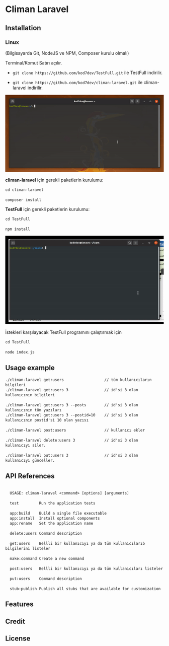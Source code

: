# Climan Laravel


## Installation

### Linux

(Bilgisayarda Git, NodeJS ve NPM, Composer kurulu olmalı)

Terminal/Komut Satırı açılır.

- `git clone https://github.com/kod7dev/TestFull.git` ile TestFull indirilir.

- `git clone https://github.com/kod7dev/climan-laravel.git` ile climan-laravel indirilir.

![Installation](readme/kurulum.gif)


**climan-laravel** için gerekli paketlerin kurulumu:

```
cd climan-laravel

composer install
```

**TestFull** için gerekli paketlerin kurulumu:

```
cd TestFull

npm install
```

![Installation](readme/paketlerin-kurulumu.gif)

İstekleri karşılayacak TestFull programını çalıştırmak için 

```
cd TestFull

node index.js
```

## Usage example

```
./climan-laravel get:users                  // tüm kullanıcıların bilgileri
./climan-laravel get:users 3                // id'si 3 olan kullanıcının bilgileri

./climan-laravel get:users 3 --posts        // id'si 3 olan kullanıcının tüm yazıları
./climan-laravel get:users 3 --postid=10    // id'si 3 olan kullanıcının postid'si 10 olan yazısı

./climan-laravel post:users                 // kullanıcı ekler

./climan-laravel delete:users 3             // id'si 3 olan kullanıcıyı siler.

./climan-laravel put:users 3                // id'si 3 olan kullanıcıyı günceller.

```

## API References

```

  USAGE: climan-laravel <command> [options] [arguments]

  test         Run the application tests

  app:build    Build a single file executable
  app:install  Install optional components
  app:rename   Set the application name

  delete:users Command description

  get:users    Bellli bir kullanıcıyı ya da tüm kullanıcılarıb bilgilerini listeler

  make:command Create a new command

  post:users   Bellli bir kullanıcıyı ya da tüm kullanıcıları listeler

  put:users    Command description

  stub:publish Publish all stubs that are available for customization
```

## Features



## Credit



## License

